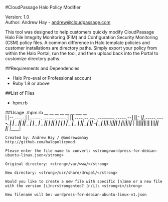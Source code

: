 #CloudPassage Halo Policy Modifier 

Version: 1.0  
Author: Andrew Hay - andrew@cloudpassage.com

This tool was designed to help customers quickly modify CloudPassage Halo File Integrity Monitoring (FIM) and Configuration Security Monitoring (CSM) policy files. A common difference in Halo template policies and customer installations are directory paths. Simply export your policy from within the Halo Portal, run the tool, and then upload back into the Portal to customize directory paths.


##Requirements and Dependencies
* Halo Pro-eval or Professional account
* Ruby 1.8 or above 

##List of Files
* hpm.rb 

##Usage
    ./hpm.rb
     __           __                          __ __                                    __ __   ___ __             
    |  |--.---.-.|  |.-----.    .-----.-----.|  |__|.----.--.--.    .--------.-----.--|  |__|.'  _|__|.-----.----.
    |     |  _  ||  ||  _  |    |  _  |  _  ||  |  ||  __|  |  |    |        |  _  |  _  |  ||   _|  ||  -__|   _|
    |__|__|___._||__||_____|    |   __|_____||__|__||____|___  |    |__|__|__|_____|_____|__||__| |__||_____|__|  
                                |__|                     |_____|                                                  

    Created by: Andrew Hay / @andrewsmhay 
    http://github.com/halopolicymod

    Please enter the file name to convert: <strong>wordpress-for-debian-ubuntu-linux.json</strong>

    Original directory: <strong>/var/www/</strong>

    New directory: <strong>/usr/share/drupal/</strong>

    Would you like to create a new file with specific [n]ame or a new file with the version [i]ncrstrongented? [n/i]: <strong>i</strong>

    New filename will be: wordpress-for-debian-ubuntu-linux-v1.json
